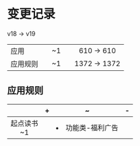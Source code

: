 # 变更记录

v18 -> v19

||||||
|-|:-:|:-:|:-:|:-:|
|应用||~1||610 -> 610|
|应用规则||~1||1372 -> 1372|

## 应用规则

||+|~|-|
|:-:|-|-|-|
|起点读书<br>~1||<li>功能类-福利广告||
